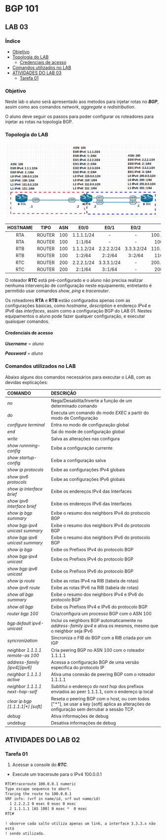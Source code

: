# BGP 101
## LAB 03

### Índice

* [Objetivo](https://github.com/leandropinheiro/BGP101/tree/master/LAB%2003#objetivo)
* [Topologia do LAB](https://github.com/leandropinheiro/BGP101/tree/master/LAB%2003#topologia-do-lab)
	* [Credenciais de acesso](https://github.com/leandropinheiro/BGP101/tree/master/LAB%2003#credenciais-de-acesso)
* [Comandos utilizados no LAB](https://github.com/leandropinheiro/BGP101/tree/master/LAB%2003#comandos-utilizados-no-lab)
* [ATIVIDADES DO LAB 03](https://github.com/leandropinheiro/BGP101/tree/master/LAB%2003#atividades-do-lab-03)
	* [Tarefa 01](https://github.com/leandropinheiro/BGP101/tree/master/LAB%2003#tarefa-01)

### Objetivo
Neste lab o aluno será apresentado aos metodos para injetar rotas no ***BGP***, assim como aos comandos *network*, *aggregate* e *redistribution*.

O aluno deve seguir os passos para poder configurar os roteadores para injetar as rotas na topologia BGP.

### Topologia do LAB

![topologia](https://raw.githubusercontent.com/leandropinheiro/BGP101/master/img/LAB03-topologia.png)

HOSTNAME | TIPO | ASN | E0/0 | E0/1 | E0/2 | Lo0 | Lo1 
:-------:|:----:|:---:|:----:|:----:|:----:|:---:|:---:
RTA|ROUTER|100|1.1.1.1/24|-|-|100.0.0.1/24|101.0.0.1/24
RTA|ROUTER|100|1::1/64|-|-|100::1/64|101::1/64
RTB|ROUTER|100|1.1.1.2/24|2.2.2.2/24|3.3.3.2/24|110.0.0.1/24|111.0.0.1/24
RTB|ROUTER|100|1::2/64|2::2/64|3::2/64|110::1/64|111::1/64
RTC|ROUTER|200|2.2.2.1/24|3.3.3.1/24|-|200.0.0.1/24|201.0.0.1/24
RTC|ROUTER|200|2::1/64|3::1/64|-|200::1/64|201::1/64

O roteador **RTC** está pré-configurado e o aluno não precisa realizar nenhuma intervenção de configuração neste equipamento, entretanto é permitido usar comandos *show*, *ping* e *tracerouter*.

Os roteadores **RTA** e **RTB** estão configurados apenas com as configurações básicas, como *hostname*, *description* e endereço *IPv4* e *IPv6* das *interfaces*, assim como a configuração BGP do LAB 01. Nestes equipamentos o aluno pode fazer qualquer configuração, e executar quaisquer comandos.

#### Credenciais de acesso

***Username*** = *aluno*

***Password*** = *aluno*

### Comandos utilizados no LAB

Abaixo alguns dos comandos necessários para executar o LAB, com as devidas explicações:

COMANDO | DESCRIÇÃO
:-------|:---------
*no*|Nega/Desabilita/Inverte a função de um determinado comando
*do*|Executa um comando do modo *EXEC* a partir do modo de Configuração
*configure terminal*|Entra no modo de configuração global
*end*|Sai do mode de configuração global
*write*|Salva as alterações nas configura
*show runnning-config*|Exibe a configuração currente
*show startup-config*|Exibe a configuração salva
*show ip protocols*|Exibe as configurações IPv4 globais
*show ipv6 protocols*|Exibe as configurações IPv6 globais
*show ip interface brief*|Exibe os endereços IPv4 das Interfaces
*show ipv6 interface brief*|Exibe os endereços IPv6 das Interfaces
*show ip bgp summary*|Exibe o resumo dos neighbors IPv4 do protocolo BGP
*show bgp ipv4 unicast summary*|Exibe o resumo dos neighbors IPv4 do protocolo BGP
*show bgp ipv6 unicast summary*|Exibe o resumo dos neighbors IPv6 do protocolo BGP
*show ip bgp*|Exibe os Prefixos IPv4 do protocolo BGP
*show bgp ipv4 unicast*|Exibe os Prefixos IPv4 do protocolo BGP
*show bgp ipv6 unicast*|Exibe os Prefixos IPv6 do protocolo BGP
*show ip route*|Exibe as rotas IPv4 na RIB (tabela de rotas)
*show ipv6 route*|Exibe as rotas IPv6 na RIB (tabela de rotas)
*show all bgp summary*|Exibe o resumo dos neighbors IPv4 e IPv6 do protocolo BGP
*show all bgp*|Exibe os Prefixos IPv4 e IPv6 do protocolo BGP
*router bgp 100*|Cria/configura um processo BGP com o ASN 100
*bgp default ipv4-unicast*|Inclui os neighbors BGP automaticamente no *address-family ipv4* e ativa os mesmos, mesmo que o neighbor seja IPv6
*syncronization*|Sincroniza o FIB do BGP com a RIB criada por um IGP
*neighbor 1.1.1.1 remote-as 100*|Cria peering BGP no ASN 100 com o roteador 1.1.1.1
*address-family [ipv4][ipv6]*|Acessa a configuração BGP de uma versão especifica do protocolo IP
*neighbor 1.1.1.1 active*|Ativa uma conexão de peering BGP com o roteador 1.1.1.1
*neighbor 1.1.1.1 next-hop-self*|Subititui o endereço do *next hop* dos prefixos enviados ao peer 1.1.1.1, com o endereço ip local
*clear ip bgp \[1.1.1.1\|\*\] [soft]*|Reseta o peering BGP com o host, ou com todos \[\"\*\"\], se usar a key \[soft\] aplica as alterações de onfiguração sem derrubar a sessão TCP.
*debug*|Ativa informações de debug
*undebug*|Desativa informações de debug

## ATIVIDADES DO LAB 02
### Tarefa 01
1. Acessar a console do ***RTC***.

* Execute um traceroute para o IPv4 100.0.0.1

>
	RTC#traceroute 100.0.0.1 numeric 
	Type escape sequence to abort.
	Tracing the route to 100.0.0.1
	VRF info: (vrf in name/id, vrf out name/id)
	  1 2.2.2.2 0 msec 0 msec 0 msec
	  2 1.1.1.1 [AS 100] 0 msec *  0 msec
	RTC#
	
	! observe cada salto utiliza apenas um link, a interface 3.3.3.x não está
	! sendo utilizada.


